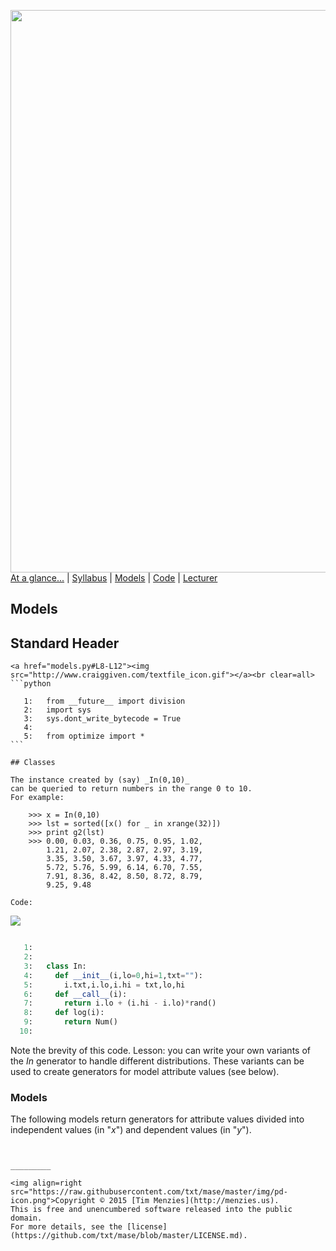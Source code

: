 [<img width=900 src="https://raw.githubusercontent.com/txt/mase/master/img/banner1.png">](https://github.com/txt/mase/blob/master/README.md)   
[At a glance...](https://github.com/txt/mase/blob/master/OVERVIEW.md) |
[Syllabus](https://github.com/txt/mase/blob/master/SYLLABUS.md) |
[Models](https://github.com/txt/mase/blob/master/MODELS.md) |
[Code](https://github.com/txt/mase/tree/master/src) |
[Lecturer](http://menzies.us) 



## Models

## Standard Header

````
<a href="models.py#L8-L12"><img src="http://www.craiggiven.com/textfile_icon.gif"></a><br clear=all>
```python

   1:   from __future__ import division
   2:   import sys
   3:   sys.dont_write_bytecode = True
   4:   
   5:   from optimize import *
```

## Classes

The instance created by (say) _In(0,10)_
can be queried to return numbers in the range 0 to 10.
For example:

    >>> x = In(0,10)
    >>> lst = sorted([x() for _ in xrange(32)])
    >>> print g2(lst)
    >>> 0.00, 0.03, 0.36, 0.75, 0.95, 1.02, 
        1.21, 2.07, 2.38, 2.87, 2.97, 3.19, 
        3.35, 3.50, 3.67, 3.97, 4.33, 4.77, 
        5.72, 5.76, 5.99, 6.14, 6.70, 7.55, 
        7.91, 8.36, 8.42, 8.50, 8.72, 8.79, 
        9.25, 9.48

Code:

````
<a href="models.py#L34-L43"><img src="http://www.craiggiven.com/textfile_icon.gif"></a><br clear=all>
```python

   1:   
   2:   
   3:   class In:
   4:     def __init__(i,lo=0,hi=1,txt=""):
   5:       i.txt,i.lo,i.hi = txt,lo,hi
   6:     def __call__(i): 
   7:       return i.lo + (i.hi - i.lo)*rand()
   8:     def log(i): 
   9:       return Num()
  10:   
```

Note the brevity of this code. Lesson:
you can write your own variants of the _In_ generator
to handle different distributions.
These variants can be used to create generators for 
model attribute values (see below).

### Models

The following models return generators for attribute values
divided into independent values (in "_x_") and
dependent values (in "_y_").

````


_________

<img align=right src="https://raw.githubusercontent.com/txt/mase/master/img/pd-icon.png">Copyright © 2015 [Tim Menzies](http://menzies.us).
This is free and unencumbered software released into the public domain.   
For more details, see the [license](https://github.com/txt/mase/blob/master/LICENSE.md).


